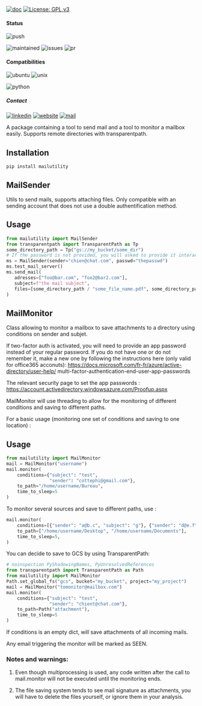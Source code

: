 [![doc](https://img.shields.io/badge/-Documentation-blue)](https://advestis.github.io/mailutility)
[![License: GPL v3](https://img.shields.io/badge/License-GPL%20v3-blue.svg)](https://www.gnu.org/licenses/gpl-3.0)

#### Status
![push](https://github.com/Advestis/mailutility/actions/workflows/push.yml/badge.svg)

![maintained](https://img.shields.io/badge/Maintained%3F-yes-green.svg)
![issues](https://img.shields.io/github/issues/Advestis/mailutility.svg)
![pr](https://img.shields.io/github/issues-pr/Advestis/mailutility.svg)


#### Compatibilities
![ubuntu](https://img.shields.io/badge/Ubuntu-supported--tested-success)
![unix](https://img.shields.io/badge/Other%20Unix-supported--untested-yellow)

![python](https://img.shields.io/pypi/pyversions/mailutility)


##### Contact
[![linkedin](https://img.shields.io/badge/LinkedIn-Advestis-blue)](https://www.linkedin.com/company/advestis/)
[![website](https://img.shields.io/badge/website-Advestis.com-blue)](https://www.advestis.com/)
[![mail](https://img.shields.io/badge/mail-maintainers-blue)](mailto:pythondev@advestis.com)

A package containing a tool to send mail and a tool to monitor a mailbox easily.
Supports remote directories with transparentpath.

## Installation

`pip install mailutility`

## MailSender

Utils to send mails, supports attaching files. Only compatible with an sending account that does not use a
double authentification method.

## Usage

```python
from mailutility import MailSender
from transparentpath import TransparentPath as Tp
some_directory_path = Tp("gs://my_bucket/some_dir")
# If the password is not provided, you will asked to provide it interactively
ms = MailSender(sender="chien@chat.com", passwd="thepasswd")
ms.test_mail_server()
ms.send_mail(
   adresses=["foo@bar.com", "foo2@bar2.com"],
   subject=f"the mail subject",
   files=[some_directory_path / "some_file_name.pdf", some_directory_path / "some_other_file_name.csv"],
)
```

## MailMonitor

Class allowing to monitor a mailbox to save attachments to a
directory using conditions on sender and subjet.

If two-factor auth is activated, you will need to
provide  an app password instead of your regular password. If you do not
have one or do not remember it, make a new one by following the
instructions here (only valid for office365 acconuts):
https://docs.microsoft.com/fr-fr/azure/active-directory/user-help/
multi-factor-authentication-end-user-app-passwords

The relevant security page to set the app passwords :
https://account.activedirectory.windowsazure.com/Proofup.aspx

MailMonitor will use threading to allow for the monitoring of
different conditions and saving to different paths.

For a basic usage (monitoring one set of conditions and saving to one
location) :

## Usage
```python
from mailutility import MailMonitor
mail = MailMonitor("username")
mail.monitor(
    conditions={"subject": "test",
                "sender": "cottephi@gmail.com"},
    to_path="/home/username/Bureau",
    time_to_sleep=5
)
```

To monitor several sources and save to different paths, use :

```python
mail.monitor(
    conditions=[{"sender": "a@b.c", "subject": "g"}, {"sender": "d@e.f", "subject": "h"}],
    to_path=["/home/username/Desktop", "/home/username/Documents"],
    time_to_sleep=5,
)
```

You can decide to save to GCS by using TransparentPath:

```python
# noinspection PyShadowingNames, PyUnresolvedReferences
from transparentpath import TransparentPath as Path
from mailutility import MailMonitor
Path.set_global_fs("gcs", bucket="my_bucket", project="my_project")
mail = MailMonitor("tomonitor@mailbox.com")
mail.monitor(
    conditions={"subject": "test",
                "sender": "chient@chat.com"},
    to_path=Path("attachment"), 
    time_to_sleep=5
)
```

If conditions is an empty dict, will save attachments of all incoming
mails.

Any email triggering the monitor will be marked as SEEN.

### Notes and warnings:

1. Even though multiprocessing is used, any code written after the
call to mail.monitor will not be executed until the monitoring ends.

2. The file saving system tends to see mail signature as attachments,
you will have to delete the files yourself, or ignore them in your
analysis.
